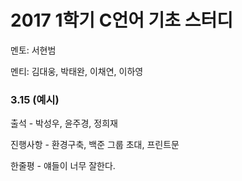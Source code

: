 # **2017 1학기 C언어 기초 스터디**

멘토: 서현범

멘티: 김대웅, 박태완, 이채연, 이하영

### 3.15 \(예시\)

출석 - 박성우, 윤주경, 정희재

진행사항 - 환경구축, 백준 그룹 초대, 프린트문

한줄평 - 얘들이 너무 잘한다.
